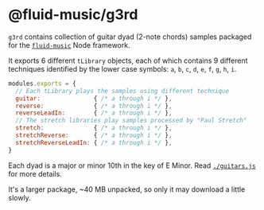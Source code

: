 # @fluid-music/g3rd

`g3rd` contains collection of guitar dyad (2-note chords) samples packaged for the 
[`fluid-music`](https://www.npmjs.com/package/fluid-music) Node framework. 

It exports 6 different `tLibrary` objects, each of which contains 9 different techniques identified by the lower case symbols: `a`, `b`, `c`, `d`, `e`, `f`, `g`, `h`, `i`.  

```javascript
modules.exports = {
  // Each tLibrary plays the samples using different technique
  guitar:               { /* a through i */ },
  reverse:              { /* a through i */ },
  reverseLeadIn:        { /* a through i */ },
  // The stretch libraries play samples processed by "Paul Stretch"
  stretch:              { /* a through i */ },
  stretchReverse:       { /* a through i */ },
  stretchReverseLeadIn: { /* a through i */ },
}
```

Each dyad is a major or minor 10th in the key of  E Minor. Read [`./guitars.js`](https://github.com/fluid-music/g3rd/blob/main/guitars.js) for more details. 

It's a larger package, ~40 MB unpacked, so only it may download a little slowly. 
